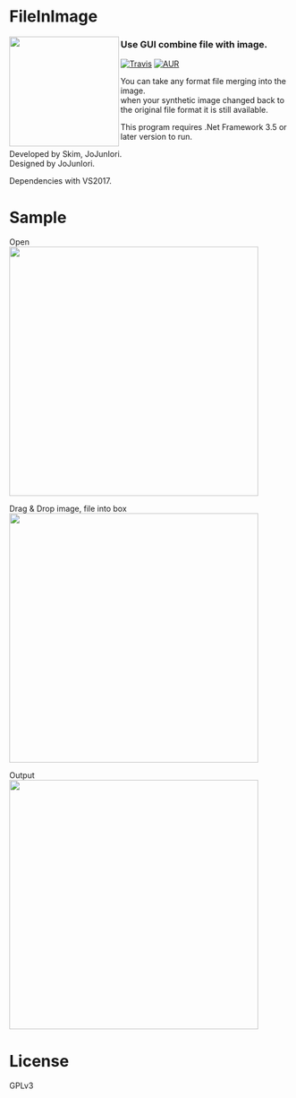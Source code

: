 # FileInImage

<img src="https://github.com/jojuniori/FileInImage/raw/master/icon.png" width="196px" align="left">

### Use GUI combine file with image.

[![Travis](https://img.shields.io/travis/rust-lang/rust.svg)]()
[![AUR](https://img.shields.io/aur/license/yaourt.svg)]()

You can take any format file merging into the image.  
when your synthetic image changed back to the original file format it is still available.

This program requires .Net Framework 3.5 or later version to run.

Developed by Skim, JoJunIori.  
Designed by JoJunIori.

Dependencies with VS2017.


# Sample

Open  
<img src="https://github.com/jojuniori/FileInImage/raw/master/sample_open.png" width="445px">  

Drag & Drop image, file into box   
<img src="https://github.com/jojuniori/FileInImage/raw/master/sample_input.png" width="445px">  

Output  
<img src="https://github.com/jojuniori/FileInImage/raw/master/sample_output.png" width="445px">  

# License

GPLv3
